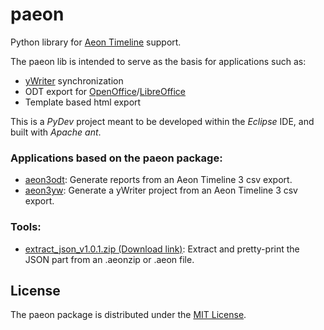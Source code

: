 # paeon
Python library for [Aeon Timeline](https://www.aeontimeline.com) support.

The paeon lib is intended to serve as the basis for applications such as:
- [yWriter](http://www.spacejock.com/yWriter7.html) synchronization
- ODT export for [OpenOffice](https://www.openoffice.org)/[LibreOffice](https://www.libreoffice.org)
- Template based html export

This is a *PyDev* project meant to be developed within the *Eclipse* IDE, and built with *Apache ant*.

### Applications based on the paeon package:

- [aeon3odt](https://peter88213.github.io/aeon3odt/): Generate reports from an Aeon Timeline 3 csv export.
- [aeon3yw](https://peter88213.github.io/aeon3yw/): Generate a yWriter project from an Aeon Timeline 3 csv export.

### Tools:

- [extract_json_v1.0.1.zip (Download link)](https://raw.githubusercontent.com/peter88213/paeon/main/dist/extract_json_v1.0.1.zip): Extract and pretty-print the JSON part from an .aeonzip or .aeon file.


## License

The paeon package is distributed under the [MIT License](http://www.opensource.org/licenses/mit-license.php).